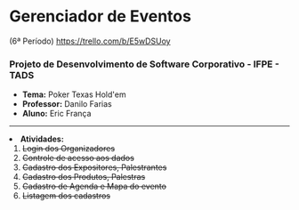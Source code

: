# Gerenciador de Eventos
(6ª Período) https://trello.com/b/E5wDSUoy
<h3>Projeto de Desenvolvimento de Software Corporativo - IFPE - TADS</h3>
<ul>
  <li><b>Tema:</b> Poker Texas Hold'em</li>
  <li><b>Professor:</b> Danilo Farias</li>
  <li><b>Aluno:</b> Eric França</li>
</ul>
<hr>
<li><b>Atividades:</b>
  <ol>
    <li><del>Login dos Organizadores</del></li>
    <li><del>Controle de acesso aos dados</del></li>
    <li><del>Cadastro dos Expositores, Palestrantes</del></li>
    <li><del>Cadastro dos Produtos, Palestras</del></li>
    <li><del>Cadastro de Agenda e Mapa do evento</del></li>
    <li><del>Listagem dos cadastros</del></li>
  </ol>
</li>

